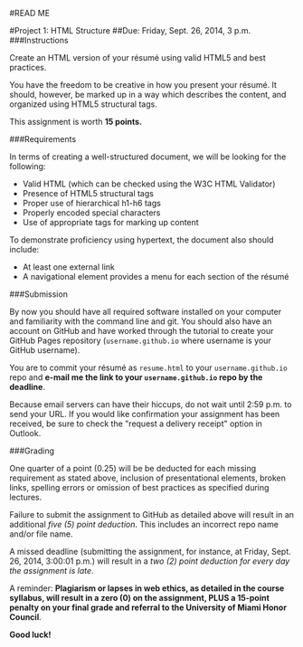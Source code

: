 #READ ME

#Project 1: HTML Structure
##Due: Friday, Sept. 26, 2014, 3 p.m.
###Instructions

Create an HTML version of your résumé using valid HTML5 and best practices.

You have the freedom to be creative in how you present your résumé. It should, however, be marked up in a way which describes the content, and organized using HTML5 structural tags.

This assignment is worth **15 points.**

###Requirements

In terms of creating a well-structured document, we will be looking for the following:

- Valid HTML (which can be checked using the W3C HTML Validator)
- Presence of HTML5 structural tags
- Proper use of hierarchical h1-h6 tags
- Properly encoded special characters
- Use of appropriate tags for marking up content

To demonstrate proficiency using hypertext, the document also should include:

- At least one external link
- A navigational element provides a menu for each section of the résumé

###Submission

By now you should have all required software installed on your computer and familiarity with the command line and git. You should also have an account on GitHub and have worked through the tutorial to create your GitHub Pages repository (`username.github.io` where username is your GitHub username).

You are to commit your résumé as `resume.html` to your `username.github.io` repo and **e-mail me the link to your `username.github.io` repo by the deadline**.

Because email servers can have their hiccups, do not wait until 2:59 p.m. to send your URL. If you would like confirmation your assignment has been received, be sure to check the "request a delivery receipt" option in Outlook.

###Grading

One quarter of a point (0.25) will be be deducted for each missing requirement as stated above, inclusion of presentational elements, broken links, spelling errors or omission of best practices as specified during lectures.

Failure to submit the assignment to GitHub as detailed above will result in an additional *five (5) point deduction*. This includes an incorrect repo name and/or file name.

A missed deadline (submitting the assignment, for instance, at Friday, Sept. 26, 2014, 3:00:01 p.m.) will result in a *two (2) point deduction for every day the assignment is late*.

A reminder: **Plagiarism or lapses in web ethics, as detailed in the course syllabus, will result in a zero (0) on the assignment, PLUS a 15-point penalty on your final grade and referral to the University of Miami Honor Council**.

**Good luck!**
